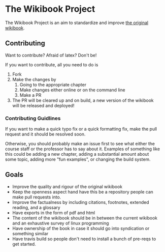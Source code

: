 # The Wikibook Project

The Wikibook Project is an aim to standardize and improve [the original wikibook](https://github.com/angrave/SystemProgramming/wiki).

## Contributing

Want to contribute? Afraid of latex? Don't be!

If you want to contribute, all you need to do is
1. Fork
2. Make the changes by
    1. Going to the appropriate chapter
    2. Make changes either online or on the command line
    3. Make a PR
3. The PR will be cleared up and on build, a new version of the wikibook will be released and deployed!

### Contributing Guidlines

If you want to make a quick typo fix or a quick formatting fix, make the pull request and it should be resolved soon.

Otherwise, you should probably make an issue first to see what either the course staff or the professor has to say about it. Examples of something like this could be adding a new chapter, adding a substantial amount about some topic, adding more "fun examples", or changing the build system.

## Goals

* Improve the quality and rigour of the original wikibook
* Keep the openness aspect hand have this be a repository people can make pull requests into.
* Improve the factualness by including citations, footnotes, extended reading, and a glossary
* Have exports in the form of pdf and html
* The content of the wikibook should be in between the current wikibook and an exhaustive survey of linux programming
* Have ownership of the book in case it should go into syndication or something similar
* Have travis build so people don't need to install a bunch of pre-reqs to get started.
